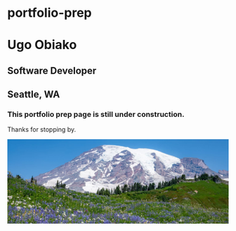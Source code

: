 # portfolio-prep

# Ugo Obiako
## Software Developer
## Seattle, WA

### This portfolio prep page is still under construction.

Thanks for stopping by.

![Mount Rainier](/images/Mount-Rainier.jpg "Beautiful Picture of Mount Rainier")
